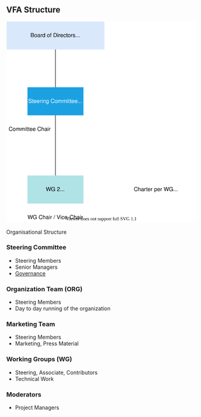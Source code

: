 ## VFA Structure 

![GitHub Workflow](./img/vfa_governance.svg)

Organisational Structure

### Steering Committee
- Steering Members
- Senior Managers
- [Governance](https://github.com/volumetricformat/the_way_we_work/blob/Initial_proposal/Support_Documentation/Governance.md)

### Organization Team (ORG)
- Steering Members
- Day to day running of the organization

### Marketing Team
- Steering Members
- Marketing, Press Material

### Working Groups (WG)
- Steering, Associate, Contributors
- Technical Work

### Moderators
 - Project Managers

